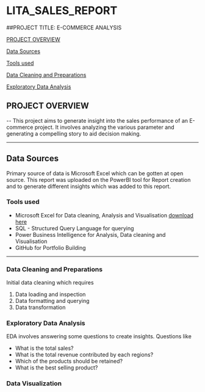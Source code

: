 # LITA_SALES_REPORT

##PROJECT TITLE: E-COMMERCE ANALYSIS

[PROJECT OVERVIEW](#project-overview)

[Data Sources](#data-sources)

[Tools used](#tools-used)

[Data Cleaning and Preparations](#data-cleaning-and-preparations)

[Exploratory Data Analysis](#exploratory-data-analysis)

## PROJECT OVERVIEW
--
This project aims to generate insight into the sales performance of an E-commerce project. It involves analyzing the various parameter and generating a compelling story to aid decision making. 

---
## Data Sources

Primary source of data is Microsoft Excel which can be gotten at open source. This report was uploaded on the PowerBI tool for Report creation and to generate different insights which was added to this report.

### Tools used
- Microsoft Excel for Data cleaning, Analysis and Visualisation [download here](https://www.microsoft.com)
- SQL - Structured Query Language for querying
- Power Business Intelligence for Analysis, Data cleaning and Visualisation
- GitHub for Portfolio Building

---
### Data Cleaning and Preparations
  Initial data cleaning which requires 
  1. Data loading and inspection
  2. Data formatting and querying
  3. Data transformation


### Exploratory Data Analysis
EDA involves answering some questions to create insights. Questions like
- What is the total sales?
- What is the total revenue contributed by each regions?
- Which of the products should be retained?
- What is the best selling product?


### Data Visualization

